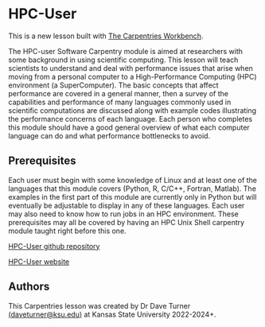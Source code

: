 # HPC-User

This is a new lesson built with [The Carpentries Workbench][workbench]. 

The HPC-user Software Carpentry module is aimed at researchers with
some background in using scientific computing.
This lesson will teach scientists to understand and deal with performance issues
that arise when moving from a personal computer
to a High-Performance Computing (HPC) environment (a SuperComputer).
The basic concepts
that affect performance are covered in a general manner, then a survey of
the capabilities and performance of many languages commonly used in
scientific computations are discussed along with example codes illustrating
the performance concerns of each language.  Each person who completes this module
should have a good general overview of what each computer language can
do and what performance bottlenecks to avoid.

## Prerequisites

Each user must begin with some knowledge of Linux and at least one
of the languages that this module covers (Python, R, C/C++, Fortran, Matlab).
The examples in the first part of this module are currently only in Python but will
eventually be adjustable to display in any
of these languages.  Each user may also need to know how to run
jobs in an HPC environment.  These prerequisites may all be covered by
having an HPC Unix Shell carpentry module taught right before this one.

[HPC-User github repository](https://github.com/DrDaveTurner/HPC-User)

[HPC-User website](https://drdaveturner.github.io/HPC-User/instructor/index.html)

## Authors

This Carpentries lesson was created by Dr Dave Turner 
[(daveturner@ksu.edu)](drdaveturner@ksu.edu)
at Kansas State University 2022-2024+.


[cff-sandpaper-docs]:  https://carpentries.github.io/sandpaper-docs/editing.html#making-your-lesson-citable
[workbench]: https://carpentries.github.io/sandpaper-docs/
